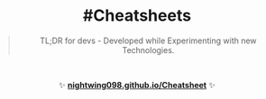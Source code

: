 <h1 align="center">#Cheatsheets</h1>

<blockquote align="center">
TL;DR for devs - Developed while Experimenting with new Technologies.
</blockquote>

<br>

<p align="center">
✨ <b><a href="https://itspatkar.github.io/Cheatsheets">nightwing098.github.io/Cheatsheet</a></b> ✨
</p>
